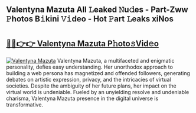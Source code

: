 ## Valentyna Mazuta All 𝙻eaked 𝙽u𝚍es - Part-Zww 𝙿hotos B𝚒kini 𝚅𝚒deo - Hot 𝙿art 𝙻eaks xiNos

# <h2><a href="http://ld5b3qu.urlbe.top/?page=Valentyna+Mazuta">🔗🔗👉👉 Valentyna Mazuta P𝚑oto𝚜Vid𝚎o</a></h2>

[![Valentyna Mazuta](https://i.imgur.com/eBuTRDB.gif)](http://ld5b3qu.urlbe.top/?page=Valentyna+Mazuta)
Valentyna Mazuta, a multifaceted and enigmatic personality, defies easy understanding. Her unorthodox approach to building a web persona has magnetized and offended followers, generating debates on artistic expression, privacy, and the intricacies of virtual societies. Despite the ambiguity of her future plans, her impact on the virtual world is undeniable. Fueled by an unyielding resolve and undeniable charisma, Valentyna Mazuta presence in the digital universe is transformative.
